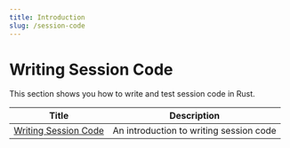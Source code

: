 ```yaml
---
title: Introduction
slug: /session-code
---
```


# Writing Session Code

This section shows you how to write and test session code in Rust.

| Title                                       | Description                     |
| ------------------------------------------- | ------------------------------- |
|[Writing Session Code](session-code.md)      | An introduction to writing session code|

